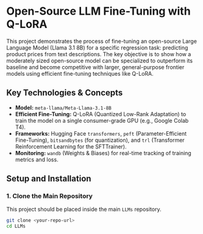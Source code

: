 # Open-Source LLM Fine-Tuning with Q-LoRA

This project demonstrates the process of fine-tuning an open-source Large Language Model (Llama 3.1 8B) for a specific regression task: predicting product prices from text descriptions. The key objective is to show how a moderately sized open-source model can be specialized to outperform its baseline and become competitive with larger, general-purpose frontier models using efficient fine-tuning techniques like Q-LoRA.

## Key Technologies & Concepts

*   **Model:** `meta-llama/Meta-Llama-3.1-8B`
*   **Efficient Fine-Tuning:** Q-LoRA (Quantized Low-Rank Adaptation) to train the model on a single consumer-grade GPU (e.g., Google Colab T4).
*   **Frameworks:** Hugging Face `transformers`, `peft` (Parameter-Efficient Fine-Tuning), `bitsandbytes` (for quantization), and `trl` (Transformer Reinforcement Learning for the SFTTrainer).
*   **Monitoring:** `wandb` (Weights & Biases) for real-time tracking of training metrics and loss.

## Setup and Installation

### 1. Clone the Main Repository
This project should be placed inside the main `LLMs` repository.
```bash
git clone <your-repo-url>
cd LLMs